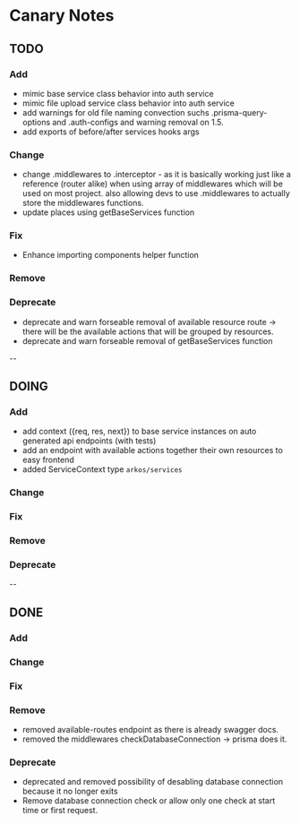 # Canary Notes

## TODO

### Add

- mimic base service class behavior into auth service
- mimic file upload service class behavior into auth service
- add warnings for old file naming convection suchs .prisma-query-options and .auth-configs and warning removal on 1.5.
- add exports of before/after services hooks args

### Change

- change .middlewares to .interceptor - as it is basically working just like a reference (router alike) when using array of middlewares which will be used on most project. also allowing devs to use .middlewares to actually store the middlewares functions.
- update places using getBaseServices function

### Fix

- Enhance importing components helper function

### Remove

### Deprecate

- deprecate and warn forseable removal of available resource route -> there will be the available actions that will be grouped by resources.
- deprecate and warn forseable removal of getBaseServices function

--

## DOING

### Add

- add context ({req, res, next}) to base service instances on auto generated api endpoints (with tests)
- add an endpoint with available actions together their own resources to easy frontend
- added ServiceContext type `arkos/services`

### Change

### Fix

### Remove

### Deprecate

--

## DONE

### Add

### Change

### Fix

### Remove

- removed available-routes endpoint as there is already swagger docs.
- removed the middlewares checkDatabaseConnection -> prisma does it.

### Deprecate

- deprecated and removed possibility of desabling database connection because it no longer exits
- Remove database connection check or allow only one check at start time or first request.
